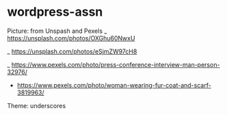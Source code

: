 # wordpress-assn
Picture: from Unspash and Pexels
_ https://unsplash.com/photos/OXGhu60NwxU

_ https://unsplash.com/photos/eSjmZW97cH8

_ https://www.pexels.com/photo/press-conference-interview-man-person-32976/

- https://www.pexels.com/photo/woman-wearing-fur-coat-and-scarf-3819963/

Theme: underscores

